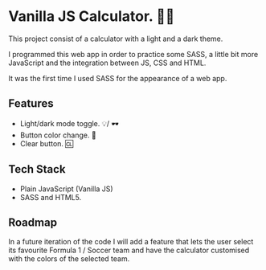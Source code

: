 # Vanilla JS Calculator. 🍦🧮
This project consist of a calculator with a light and a dark theme.

I programmed this web app in order to practice some SASS, a little bit more JavaScript and the integration between JS, CSS and HTML.

It was the first time I used SASS for the appearance of a web app.


## Features

- Light/dark mode toggle. 💡/ 🕶️
- Button color change. 🍭
- Clear button. 🆑




## Tech Stack

- Plain JavaScript (Vanilla JS)
- SASS and HTML5.


## Roadmap

In a future iteration of the code I will add a feature that lets the user select its favourite Formula 1 / Soccer team and have the calculator customised with the colors of the selected team. 

